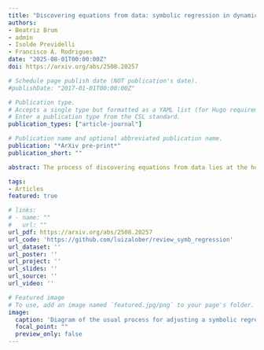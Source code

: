 ```yaml
---
title: "Discovering equations from data: symbolic regression in dynamical systems"
authors:
- Beatriz Brum
- admin
- Isolde Previdelli
- Francisco A. Rodrigues
date: "2025-08-01T00:00:00Z"
doi: https://arxiv.org/abs/2508.20257

# Schedule page publish date (NOT publication's date).
#publishDate: "2017-01-01T00:00:00Z"

# Publication type.
# Accepts a single type but formatted as a YAML list (for Hugo requirements).
# Enter a publication type from the CSL standard.
publication_types: ["article-journal"]

# Publication name and optional abbreviated publication name.
publication: "*ArXiv pre-print*"
publication_short: ""

abstract: The process of discovering equations from data lies at the heart of physics and in many other areas of research, including mathematical ecology and epidemiology. Recently, machine learning methods known as symbolic regression have automated this process. As several methods are available in the literature, it is important to compare them, particularly for dynamic systems that describe complex phenomena. In this paper, five symbolic regression methods were used for recovering equations from nine dynamical processes, including chaotic dynamics and epidemic models, with the PySR method proving to be the most suitable for inferring equations. Benchmark results demonstrate its high predictive power and accuracy, with some estimates being indistinguishable from the original analytical forms. These results highlight the potential of symbolic regression as a robust tool for inferring and modelling real-world phenomena. 

tags:
- Articles
featured: true

# links:
# - name: ""
#   url: ""
url_pdf: https://arxiv.org/abs/2508.20257
url_code: 'https://github.com/luizalober/review_symb_regression'
url_dataset: ''
url_poster: ''
url_project: ''
url_slides: ''
url_source: ''
url_video: ''

# Featured image
# To use, add an image named `featured.jpg/png` to your page's folder. 
image:
  caption: 'Diagram of the usual process for adjusting a symbolic regression algorithm, using any model as an example of a possible application. They iterate new combinations of functions and increases in model complexity until they find the best fit.'
  focal_point: ""
  preview_only: false
---
```

